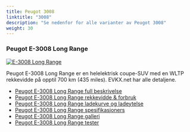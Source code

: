 ```yaml
---
title: Peugot 3008
linktitle: "3008"
description: "Se nedenfor for alle varianter av Peugot 3008"
weight: 30
---
```

### Peugot E-3008 Long Range

<a href="e-3008_long_range/"><img src="https://media.evkx.net/multimedia/models/peugot/3008/e-3008_long_range/main_1_st.jpg" class="img-fluid" alt="E-3008 Long Range" ></a>

Peugot E-3008 Long Range er en helelektrisk coupe-SUV med en WLTP rekkevidde på opptil 700 km (435 miles). EVKX.net har alle detaljene. 

- [Peugot E-3008 Long Range full beskrivelse](e-3008_long_range/)
- [Peugot E-3008 Long Range rekkevidde & forbruk](e-3008_long_range/rangeandconsumption/)
- [Peugot E-3008 Long Range ladekurve og ladeytelse](e-3008_long_range/chargingcurve/)
- [Peugot E-3008 Long Range spesifikasjoners](e-3008_long_range/specifications/)
- [Peugot E-3008 Long Range galleri](e-3008_long_range/gallery/)
- [Peugot E-3008 Long Range tester](e-3008_long_range/reviews/)

